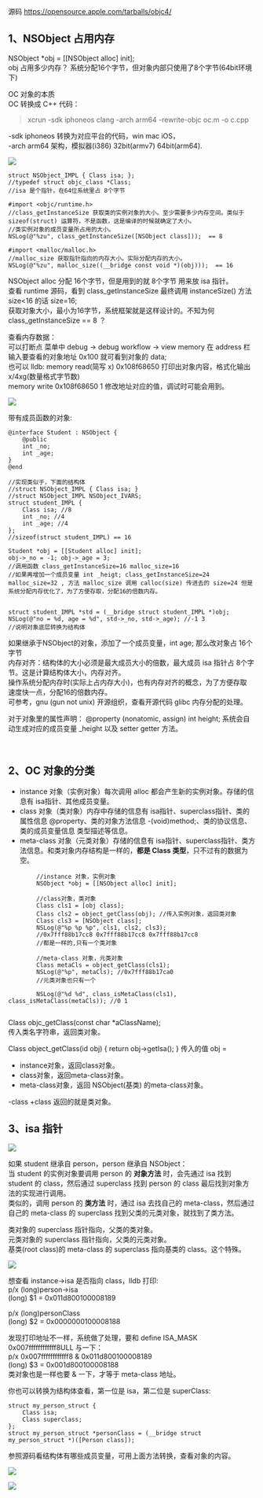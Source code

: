 
源码
https://opensource.apple.com/tarballs/objc4/





## 1、NSObject 占用内存  

NSObject *obj = [[NSObject alloc] init];  
obj 占用多少内存？ 系统分配16个字节，但对象内部只使用了8个字节(64bit环境下)  

OC 对象的本质  
OC 转换成 C++ 代码：  
> xcrun -sdk iphoneos clang -arch arm64 -rewrite-objc oc.m -o c.cpp  

-sdk iphoneos 转换为对应平台的代码，win mac iOS，  
-arch arm64 架构，模拟器(i386) 32bit(armv7) 64bit(arm64).   

![](images/obj-001.png)  


```
struct NSObject_IMPL { Class isa; };  
//typedef struct objc_class *Class;  
//isa 是个指针，在64位系统里占 8个字节  

#import <objc/runtime.h>  
//class_getInstanceSize 获取类的实例对象的大小。至少需要多少内存空间。类似于 sizeof(struct) 运算符，不是函数，这是编译的时候就确定了大小。
//类实例对象的成员变量所占用的大小。
NSLog(@"%zu", class_getInstanceSize([NSObject class]));  == 8

#import <malloc/malloc.h>
//malloc_size 获取指针指向的内存大小。实际分配内存的大小。
NSLog(@"%zu", malloc_size((__bridge const void *)(obj)));  == 16
```

NSObject alloc 分配 16个字节，但是用到的就 8个字节 用来放 isa 指针。  
查看 runtime 源码，看到 class_getInstanceSize 最终调用 instanceSize() 方法 size<16 的话 size=16;  
获取对象大小，最小为16字节，系统框架就是这样设计的。不知为何 class_getInstanceSize == 8 ？  

查看内存数据：  
可以打断点 菜单中 debug -> debug workflow -> view memory 在 address 栏输入要查看的对象地址 0x100 就可看到对象的 data;  
也可以 lldb: memory read(简写 x) 0x108f68650 打印出对象内容，格式化输出 x/4xg(数量格式字节数)  
memory write 0x108f68650 1 修改地址对应的值，调试时可能会用到。  



![](images/obj-002.png)  



带有成员函数的对象:  
```
@interface Student : NSObject {
    @public
    int _no;
    int _age;
}
@end

//实现类似于，下面的结构体  
//struct NSObject_IMPL { Class isa; }
//struct NSObject_IMPL NSObject_IVARS;
struct student_IMPL {
    Class isa; //8
    int _no; //4
    int _age; //4
};
//sizeof(struct student_IMPL) == 16

Student *obj = [[Student alloc] init];
obj->_no = -1; obj->_age = 3;
//调用函数 class_getInstanceSize=16 malloc_size=16
//如果再增加一个成员变量 int _heigt; class_getInstanceSize=24 malloc_size=32 , 方法 malloc_size 调用 calloc(size) 传进去的 size=24 但是系统分配内存优化了，为了方便存取，分配16的倍数内存。


struct student_IMPL *std = (__bridge struct student_IMPL *)obj;
NSLog(@"no = %d, age = %d", std->_no, std->_age); //-1 3
//说明对象底层转换为结构体

```

如果继承于NSObject的对象，添加了一个成员变量，int age; 那么改对象占 16个字节  
内存对齐：结构体的大小必须是最大成员大小的倍数，最大成员 isa 指针占 8个字节。这是计算结构体大小，内存对齐。  
操作系统分配内存时(实际上占内存大小)，也有内存对齐的概念，为了方便存取 速度快一点，分配16的倍数内存。  
可参考，gnu (gun not unix) 开源组织，查看开源代码 glibc 内存分配的处理。


对于对象里的属性声明：
@property (nonatomic, assign) int height;  系统会自动生成对应的成员变量 _height 以及 setter  getter 方法。

<br>  


## 2、OC 对象的分类  



* instance 对象（实例对象）每次调用 alloc 都会产生新的实例对象。存储的信息有 isa指针、其他成员变量。  
* class 对象（类对象）内存中存储的信息有 isa指针、superclass指针、类的属性信息 @property、类的对象方法信息 -(void)method;、类的协议信息、类的成员变量信息 类型描述等信息。  
* meta-class 对象（元类对象）存储的信息有 isa指针、superclass指针、类方法信息。和类对象内存结构是一样的，**都是 Class 类型**，只不过有的数据为空。  

```
        //instance 对象，实例对象
        NSObject *obj = [[NSObject alloc] init];
        
        //class对象，类对象
        Class cls1 = [obj class];
        Class cls2 = object_getClass(obj); //传入实例对象，返回类对象
        Class cls3 = [NSObject class];
        NSLog(@"%p %p %p", cls1, cls2, cls3);
        //0x7fff88b17cc8 0x7fff88b17cc8 0x7fff88b17cc8 
        //都是一样的,只有一个类对象
        
        //meta-class 对象，元类对象
        Class metaCls = object_getClass(cls1);
        NSLog(@"%p", metaCls); //0x7fff88b17ca0
        //元类对象也只有一个
        
        NSLog(@"%d %d", class_isMetaClass(cls1), class_isMetaClass(metaCls)); //0 1
        
```

Class objc_getClass(const char *aClassName);  
传入类名字符串，返回类对象。

Class object_getClass(id obj) { return obj->getIsa(); }
传入的值 obj = 
* instance对象，返回class对象。
* class对象，返回meta-class对象。
* meta-class对象，返回 NSObject(基类) 的meta-class对象。 

-class  +class  返回的就是类对象。




## 3、isa 指针  

![](images/obj-004.png)  

如果 student 继承自 person，person 继承自 NSObject：  
当 student 的实例对象要调用 person 的 **对象方法** 时，会先通过 isa 找到 student 的 class，然后通过 superclass 找到 person 的 class 最后找到对象方法的实现进行调用。  
类似的，调用 person 的 **类方法** 时，通过 isa 去找自己的 meta-class，然后通过自己的 meta-class 的 superclass 找到父类的元类对象，就找到了类方法。  

类对象的 superclass 指针指向，父类的类对象。  
元类对象的 superclass 指针指向，父类的元类对象。  
基类(root class)的 meta-class 的 superclass 指向基类的 class。这个特殊。  

![](images/obj-005.png)   


想查看 instance->isa 是否指向 class，lldb 打印:  
p/x (long)person->isa  
(long) $1 = 0x011d800100008189  

p/x (long)personClass  
(long) $2 = 0x0000000100008188  

发现打印地址不一样，系统做了处理，要和 define ISA_MASK  0x007ffffffffffff8ULL 与一下：  
p/x 0x007ffffffffffff8 & 0x011d800100008189  
(long) $3 = 0x001d800100008188  
类对象也是一样也要 & 一下，才等于 meta-class 地址。  

你也可以转换为结构体查看，第一位是 isa，第二位是 superClass:  
```
struct my_person_struct {
    Class isa;
    Class superclass;
};
struct my_person_struct *personClass = (__bridge struct my_person_struct *)([Person class]);  
```
参照源码看结构体有哪些成员变量，可用上面方法转换，查看对象的内容。  

![](images/obj-006.png)  

![](images/obj-007.png)  





